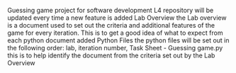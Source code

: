 Guessing game project for software development L4
repository will be updated every time a new feature is added
                    Lab Overview
the Lab overview is a document used to set out the criteria and additional features of the game for every iteration. This is to get a good idea of what to expect from each python document added
                    Python Files
the python files will be set out in the following order:
lab, iteration number, Task Sheet - Guessing game.py
this is to help identify the document from the criteria set out by the Lab Overview